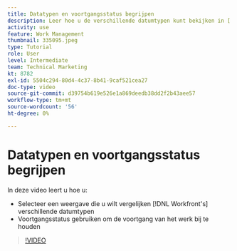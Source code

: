 ```yaml
---
title: Datatypen en voortgangsstatus begrijpen
description: Leer hoe u de verschillende datumtypen kunt bekijken in [!DNL  Workfront] en de voortgangsstatus gebruiken om de voortgang van het werk bij te houden.
activity: use
feature: Work Management
thumbnail: 335095.jpeg
type: Tutorial
role: User
level: Intermediate
team: Technical Marketing
kt: 8782
exl-id: 5504c294-80d4-4c37-8b41-9caf521cea27
doc-type: video
source-git-commit: d39754b619e526e1a869deedb38dd2f2b43aee57
workflow-type: tm+mt
source-wordcount: '56'
ht-degree: 0%

---
```


# Datatypen en voortgangsstatus begrijpen

In deze video leert u hoe u:

* Selecteer een weergave die u wilt vergelijken [!DNL Workfront's] verschillende datumtypen
* Voortgangsstatus gebruiken om de voortgang van het werk bij te houden

>[!VIDEO](https://video.tv.adobe.com/v/335095/?quality=12)

<!---
Task progress status overview
Definitions for the project, task, and issue dates within Workfront
Project timelines
--->
